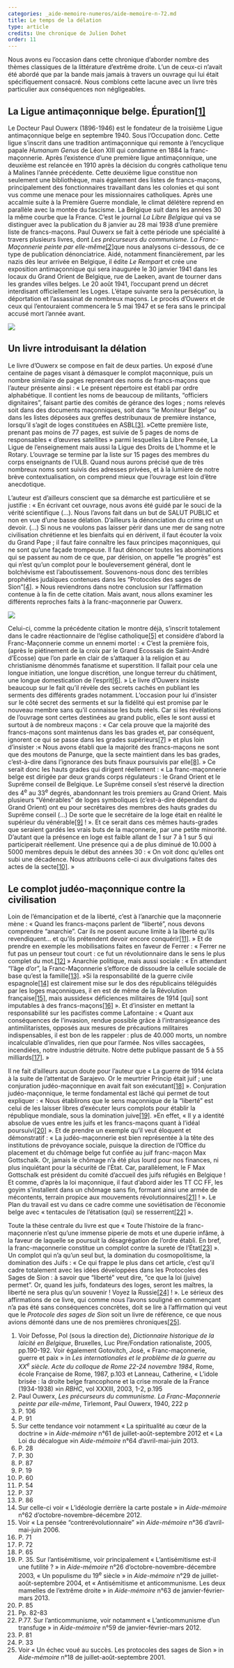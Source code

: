 ```yaml
---
categories: _aide-memoire-numeros/aide-memoire-n-72.md
title: Le temps de la délation
type: article
credits: Une chronique de Julien Dohet
order: 11
---
```

Nous avons eu l’occasion dans cette chronique d’aborder nombre des thèmes classiques de la littérature d’extrême droite. L’un de ceux-ci n’avait été abordé que par la bande mais jamais à travers un ouvrage qui lui était spécifiquement consacré. Nous comblons cette lacune avec un livre très particulier aux conséquences non négligeables.

## La Ligue antimaçonnique belge. Épuration[[1]](#footnote-1)

Le Docteur Paul Ouwerx (1896-1946) est le fondateur de la troisième Ligue antimaçonnique belge en septembre 1940. Sous l’Occupation donc. Cette ligue s’inscrit dans une tradition antimaçonnique qui remonte à l’encyclique papale _Humanum Genus_ de Léon XIII qui condamne en 1884 la franc-maçonnerie. Après l’existence d’une première ligue antimaçonnique, une deuxième est relancée en 1910 après la décision du congrès catholique tenu à Malines l’année précédente. Cette deuxième ligue constitue non seulement une bibliothèque, mais également des listes de francs-maçons, principalement des fonctionnaires travaillant dans les colonies et qui sont vus comme une menace pour les missionnaires catholiques. Après une accalmie suite à la Première Guerre mondiale, le climat délétère reprend en parallèle avec la montée du fascisme. La Belgique suit dans les années 30 la même courbe que la France. C’est le journal _La Libre Belgique_ qui va se distinguer avec la publication du 8 janvier au 28 mai 1938 d’une première liste de francs-maçons. Paul Ouwerx se fait à cette période une spécialité à travers plusieurs livres, dont _Les précurseurs du communisme. La Franc-Maçonnerie peinte par elle-même_[[2]](#footnote-2)que nous analysons ci-dessous, de ce type de publication dénonciatrice. Aidé, notamment financièrement, par les nazis dès leur arrivée en Belgique, il édite _Le Rempart_ et crée une exposition antimaçonnique qui sera inaugurée le 30 janvier 1941 dans les locaux du Grand Orient de Belgique, rue de Laeken, avant de tourner dans les grandes villes belges. Le 20 août 1941, l’occupant prend un décret interdisant officiellement les Loges. L’étape suivante sera la persécution, la déportation et l’assassinat de nombreux maçons. Le procès d’Ouwerx et de ceux qui l’entouraient commencera le 5 mai 1947 et se fera sans le principal accusé mort l’année avant.

![](/assets/uploads/am72_p.11_dohet1.jpeg)

## Un livre introduisant la délation

Le livre d’Ouwerx se compose en fait de deux parties. Un exposé d’une centaine de pages visant à démasquer le complot maçonnique, puis un nombre similaire de pages reprenant des noms de francs-maçons que l’auteur présente ainsi : « Le présent répertoire est établi par ordre alphabétique. Il contient les noms de beaucoup de militants, “officiers dignitaires”, faisant partie des comités de gérance des loges ; noms relevés soit dans des documents maçonniques, soit dans “le Moniteur Belge” ou dans les listes déposées aux greffes destribunaux de première instance, lorsqu’il s’agit de loges constituées en ASBL[[3]](#footnote-3). »Cette première liste, prenant pas moins de 77 pages, est suivie de 5 pages de noms de responsables « d’œuvres satellites » parmi lesquelles la Libre Pensée, La Ligue de l’enseignement mais aussi la Ligue des Droits de L’homme et le Rotary. L’ouvrage se termine par la liste sur 15 pages des membres du corps enseignants de l’ULB. Quand nous aurons précisé que de très nombreux noms sont suivis des adresses privées, et à la lumière de notre brève contextualisation, on comprend mieux que l’ouvrage est loin d’être anecdotique.

L’auteur est d’ailleurs conscient que sa démarche est particulière et se justifie : « En écrivant cet ouvrage, nous avons été guidé par le souci de la vérité scientifique (…). Nous l’avons fait dans un but de SALUT PUBLIC et non en vue d’une basse délation. D’ailleurs la dénonciation du crime est un devoir. (…) Si nous ne voulons pas laisser périr dans une mer de sang notre civilisation chrétienne et les bienfaits qui en dérivent, il faut écouter la voix du Grand Pape ; il faut faire connaître les faux principes maçonniques, qui ne sont qu’une façade trompeuse. Il faut dénoncer toutes les abominations qui se passent au nom de ce que, par dérision, on appelle “le progrès” est qui n’est qu’un complot pour le bouleversement général, dont le bolchévisme est l’aboutissement. Souvenons-nous donc des terribles prophéties judaïques contenues dans les “Protocoles des sages de Sion”[[4]](#footnote-4). » Nous reviendrons dans notre conclusion sur l’affirmation contenue à la fin de cette citation. Mais avant, nous allons examiner les différents reproches faits à la franc-maçonnerie par Ouwerx.

![](/assets/uploads/am72_p.11_dohet2.jpeg)

Celui-ci, comme la précédente citation le montre déjà, s’inscrit totalement dans le cadre réactionnaire de l’église catholique[[5]](#footnote-5) et considère d’abord la Franc-Maçonnerie comme un ennemi mortel : « C’est la première fois, (après le piétinement de la croix par le Grand Ecossais de Saint-André d’Ecosse) que l’on parle en clair de s’attaquer à la religion et au christianisme dénommés fanatisme et superstition. Il fallait pour cela une longue initiation, une longue discrétion, une longue terreur du châtiment, une longue domestication de l’esprit[[6]](#footnote-6). » Le livre d’Ouwerx insiste beaucoup sur le fait qu’il révèle des secrets cachés en publiant les serments des différents grades notamment. L’occasion pour lui d’insister sur le côté secret des serments et sur la fidélité qui est promise par le nouveau membre sans qu’il connaisse les buts réels. Car si les révélations de l’ouvrage sont certes destinées au grand public, elles le sont aussi et surtout à de nombreux maçons : « Car cela prouve que la majorité des francs-maçons sont maintenus dans les bas grades et, par conséquent, ignorent ce qui se passe dans les grades supérieurs[[7]](#footnote-7) » et plus loin d’insister :« Nous avons établi que la majorité des francs-maçons ne sont que des moutons de Panurge, que la secte maintient dans les bas grades, c’est-à-dire dans l’ignorance des buts finaux poursuivis par elle[[8]](#footnote-8). » Ce serait donc les hauts grades qui dirigent réellement : « La franc-maçonnerie belge est dirigée par deux grands corps régulateurs : le Grand Orient et le Suprême conseil de Belgique. Le Suprême conseil s’est réservé la direction des 4<sup>e</sup> au 33<sup>e</sup> degrés, abandonnant les trois premiers au Grand Orient. Mais plusieurs “Vénérables” de loges symboliques (c’est-à-dire dépendant du Grand Orient) ont eu pour secrétaires des membres des hauts grades du Suprême conseil (…) De sorte que le secrétaire de la loge était en réalité le supérieur du vénérable[[9]](#footnote-9) ! ». Et ce serait dans ces mêmes hauts-grades que seraient gardés les vrais buts de la maçonnerie, par une petite minorité. D’autant que la présence en loge est faible allant de 1 sur 7 à 1 sur 5 qui participerait réellement. Une présence qui a de plus diminué de 10.000 à 5000 membres depuis le début des années 30 : « On voit donc qu’elles ont subi une décadence. Nous attribuons celle-ci aux divulgations faites des actes de la secte[[10]](#footnote-10). »

## Le complot judéo-maçonnique contre la civilisation

Loin de l’émancipation et de la liberté, c’est à l’anarchie que la maçonnerie mène : « Quand les francs-maçons parlent de “liberté”, nous devons comprendre “anarchie”. Car ils ne posent aucune limite à la liberté qu’ils revendiquent… et qu’ils prétendent devoir encore conquérir[[11]](#footnote-11). » Et de prendre en exemple les mobilisations faites en faveur de Ferrer : « Ferrer ne fut pas un penseur tout court : ce fut un révolutionnaire dans le sens le plus complet du mot.[[12]](#footnote-12) » Anarchie politique, mais aussi sociale : « En attendant “l’âge d’or”, la Franc-Maçonnerie s’efforce de dissoudre la cellule sociale de base qu’est la famille[[13]](#footnote-13). »Si la responsabilité de la guerre civile espagnole[[14]](#footnote-14) est clairement mise sur le dos des républicains téléguidés par les loges maçonniques, il en est de même de la Révolution française[[15]](#footnote-15), mais aussides« déficiences militaires de 1914 \[qui] sont imputables à des francs-maçons[[16]](#footnote-16) ». Et d’insister en mettant la responsabilité sur les pacifistes comme Lafontaine : « Quant aux conséquences de l’invasion, rendue possible grâce à l’intransigeance des antimilitaristes, opposés aux mesures de précautions militaires indispensables, il est bon de les rappeler : plus de 40.000 morts, un nombre incalculable d’invalides, rien que pour l’armée. Nos villes saccagées, incendiées, notre industrie détruite. Notre dette publique passant de 5 à 55 milliards[[17]](#footnote-17). »

Il ne fait d’ailleurs aucun doute pour l’auteur que « La guerre de 1914 éclata à la suite de l’attentat de Sarajevo. Or le meurtrier Princip était juif ; une conjuration judéo-maçonnique en avait fait son exécutant[[18]](#footnote-18) ». Conjuration judéo-maçonnique, le terme fondamental est lâché qui permet de tout expliquer : «  Nous établirons que le sens maçonnique de la “liberté” est celui de les laisser libres d’exécuter leurs complots pour établir la république mondiale, sous la domination juive[[19]](#footnote-19). »En effet, « Il y a identité absolue de vues entre les juifs et les francs-maçons quant à l’idéal poursuivi[[20]](#footnote-20) ». Et de prendre un exemple qu’il veut éloquent et démonstratif : « La judéo-maçonnerie est bien représentée à la tête des institutions de prévoyance sociale, puisque la direction de l’Office du placement et du chômage belge fut confiée au juif franc-maçon Max Gottschalk. Or, jamais le chômage n’a été plus lourd pour nos finances, ni plus inquiétant pour la sécurité de l’État. Car, parallèlement, le F Max Gottschalk est président du comité d’accueil des juifs réfugiés en Belgique ! Et comme, d’après la loi maçonnique, il faut d’abord aider les TT CC FF, les goyim s’installent dans un chômage sans fin, formant ainsi une armée de mécontents, terrain propice aux mouvements révolutionnaires[[21]](#footnote-21) ! ». Le Plan du travail est vu dans ce cadre comme une soviétisation de l’économie belge avec « tentacules de l’étatisation (qui) se resserrent[[22]](#footnote-22) ».

Toute la thèse centrale du livre est que « Toute l’histoire de la franc-maçonnerie n’est qu’une immense piperie de mots et une duperie infâme, à la faveur de laquelle se poursuit la désagrégation de l’ordre établi. En bref, la franc-maçonnerie constitue un complot contre la sureté de l’État[[23]](#footnote-23) ». Un complot qui n’a qu’un seul but, la domination du cosmopolitisme, la domination des Juifs : « Ce qui frappe le plus dans cet article, c’est qu’il cadre totalement avec les idées développées dans les Protocoles des Sages de Sion : à savoir que “liberté” veut dire, “ce que la loi (juive) permet”. Or, quand les juifs, fondateurs des loges, seront les maîtres, la liberté ne sera plus qu’un souvenir ! Voyez la Russie[[24]](#footnote-24) ! »_._ Le sérieux des affirmations de ce livre, qui comme nous l’avons souligné en commençant n’a pas été sans conséquences concrètes, doit se lire à l’affirmation qui veut que le _Protocole des sages de Sion_ soit un livre de référence, ce que nous avions démonté dans une de nos premières chroniques[[25]](#footnote-25).

1. Voir Defosse, Pol (sous la direction de), _Dictionnaire historique de la laïcité en Belgique_, Bruxelles, Luc Pire/Fondation rationaliste, 2005, pp.190-192. Voir également Gotovitch, José, « Franc-maçonnerie, guerre et paix » in _Les internationales et le problème de la guerre au XX<sup>e</sup> siècle. Acte du colloque de Rome 22-24 novembre 1984_, Rome, école Française de Rome, 1987, p.103 et Lanneau, Catherine, « L’idole brisée : la droite belge francophone et la crise morale de la France (1934-1938) »in _RBHC_, vol XXXIII, 2003, 1-2, p.195
2. Paul Ouwerx, _Les précurseurs du communisme. La Franc-Maçonnerie peinte par elle-même_, Tirlemont, Paul Ouwerx, 1940, 222 p
3. P. 106
4. P. 91
5. Sur cette tendance voir notamment « La spiritualité au cœur de la doctrine » in _Aide-mémoire_ n°61 de juillet-août-septembre 2012 et « La Loi du décalogue »in _Aide-mémoire_ n°64 d’avril-mai-juin 2013.
6. P. 28
7. P. 30
8. P. 87
9. P. 19
10. P. 60
11. P. 54
12. P. 37
13. P. 86
14. Sur celle-ci voir « L’idéologie derrière la carte postale » in _Aide-mémoire_ n°62 d’octobre-novembre-décembre 2012.
15. Voir « La pensée “contrerévolutionnaire” »in _Aide-mémoire_ n°36 d’avril-mai-juin 2006.
16. P. 71
17. P. 72
18. P. 65
19. P. 35. Sur l’antisémitisme, voir principalement « L’antisémitisme est-il une futilité ? » in _Aide-mémoire_ n°26 d’octobre-novembre-décembre 2003, « Un populisme du 19<sup>e</sup> siècle » in _Aide-mémoire_ n°29 de juillet-août-septembre 2004, et « Antisémitisme et anticommunisme. Les deux mamelles de l’extrême droite » in _Aide-mémoire_ n°63 de janvier-février-mars 2013.
20. P. 85
21. Pp. 82-83
22. P.77. Sur l’anticommunisme, voir notamment « L’anticommunisme d’un transfuge » in _Aide-mémoire_ n°59 de janvier-février-mars 2012.
23. P. 81
24. P. 33
25. Voir « Un échec voué au succès. Les protocoles des sages de Sion » in _Aide-mémoire_ n°18 de juillet-août-septembre 2001.
